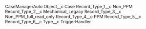 <?xml version="1.0" encoding="UTF-8"?>
<CustomMetadata xmlns="http://soap.sforce.com/2006/04/metadata" xmlns:xsi="http://www.w3.org/2001/XMLSchema-instance" xmlns:xsd="http://www.w3.org/2001/XMLSchema">
    <label>CaseManagerAuto</label>
    <values>
        <field>Object__c</field>
        <value xsi:type="xsd:string">Case</value>
    </values>
    <values>
        <field>Record_Type_1__c</field>
        <value xsi:type="xsd:string">Non_PPM</value>
    </values>
    <values>
        <field>Record_Type_2__c</field>
        <value xsi:type="xsd:string">Mechanical_Legacy</value>
    </values>
    <values>
        <field>Record_Type_3__c</field>
        <value xsi:type="xsd:string">Non_PPM_full_read_only</value>
    </values>
    <values>
        <field>Record_Type_4__c</field>
        <value xsi:type="xsd:string">PPM</value>
    </values>
    <values>
        <field>Record_Type_5__c</field>
        <value xsi:nil="true"/>
    </values>
    <values>
        <field>Record_Type_6__c</field>
        <value xsi:nil="true"/>
    </values>
    <values>
        <field>Type__c</field>
        <value xsi:type="xsd:string">TriggerHandler</value>
    </values>
</CustomMetadata>
